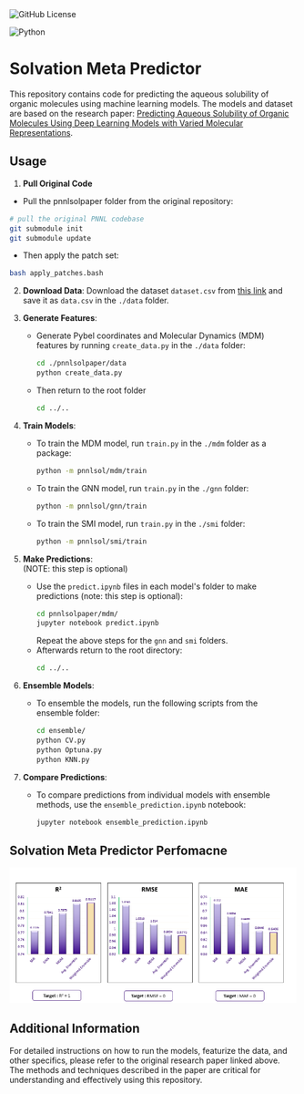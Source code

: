 <img alt="GitHub License" src="https://img.shields.io/github/license/FaizaAB/Solvation">

![Python](https://img.shields.io/badge/python-3670A0?style=for-the-badge&logo=python&logoColor=ffdd54)

# Solvation Meta Predictor

This repository contains code for predicting the aqueous solubility of organic molecules using machine learning models. The models and dataset are based on the research paper: [Predicting Aqueous Solubility of Organic Molecules Using Deep Learning Models with Varied Molecular Representations](https://pubs.acs.org/doi/full/10.1021/acsomega.2c00642).


## Usage

1. **Pull Original Code** 
  - Pull the pnnlsolpaper folder from the original repository:
```sh
# pull the original PNNL codebase
git submodule init
git submodule update
```
- Then apply the patch set:
```sh
bash apply_patches.bash
```

2. **Download Data**: Download the dataset `dataset.csv` from [this link](https://figshare.com/s/542fb80e65742746603c) and save it as `data.csv` in the `./data` folder.

3. **Generate Features**:
    - Generate Pybel coordinates and Molecular Dynamics (MDM) features by running `create_data.py` in the `./data` folder:
      ```sh
      cd ./pnnlsolpaper/data
      python create_data.py
      ```
    - Then return to the root folder
      ```sh
      cd ../..
      ```

4. **Train Models**:
    - To train the MDM model, run `train.py` in the `./mdm` folder as a package:
      ```sh
      python -m pnnlsol/mdm/train
      ```
    - To train the GNN model, run `train.py` in the `./gnn` folder:
      ```sh
      python -m pnnlsol/gnn/train
      ```
    - To train the SMI model, run `train.py` in the `./smi` folder:
      ```sh
      python -m pnnlsol/smi/train
      ```

5. **Make Predictions**:
    <br>(NOTE: this step is optional)
    - Use the `predict.ipynb` files in each model's folder to make predictions (note: this step is optional):
      ```sh
      cd pnnlsolpaper/mdm/
      jupyter notebook predict.ipynb
      ```
      Repeat the above steps for the `gnn` and `smi` folders.
    - Afterwards return to the root directory:
      ```sh
      cd ../..
      ```

6. **Ensemble Models**:
    - To ensemble the models, run the following scripts from the ensemble folder:
      ```sh
      cd ensemble/
      python CV.py
      python Optuna.py
      python KNN.py
      ```

7. **Compare Predictions**:
    - To compare predictions from individual models with ensemble methods, use the `ensemble_prediction.ipynb` notebook:
      ```sh
      jupyter notebook ensemble_prediction.ipynb
      ```
## Solvation Meta Predictor Perfomacne
![Solvation Meta Predictor Perfomacne](ensemble/Performance.png)

## Additional Information
For detailed instructions on how to run the models, featurize the data, and other specifics, please refer to the original research paper linked above. The methods and techniques described in the paper are critical for understanding and effectively using this repository.
